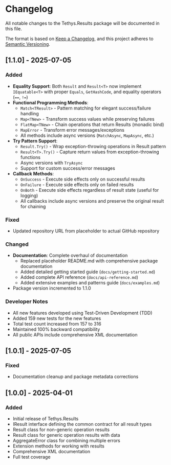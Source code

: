 # Changelog

All notable changes to the Tethys.Results package will be documented in this file.

The format is based on [Keep a Changelog](https://keepachangelog.com/en/1.0.0/),
and this project adheres to [Semantic Versioning](https://semver.org/spec/v2.0.0.html).

## [1.1.0] - 2025-07-05

### Added
- **Equality Support**: Both `Result` and `Result<T>` now implement `IEquatable<T>` with proper `Equals`, `GetHashCode`, and equality operators (`==`, `!=`)
- **Functional Programming Methods**:
  - `Match<TResult>` - Pattern matching for elegant success/failure handling
  - `Map<TNew>` - Transform success values while preserving failures
  - `FlatMap<TNew>` - Chain operations that return Results (monadic bind)
  - `MapError` - Transform error messages/exceptions
  - All methods include async versions (`MatchAsync`, `MapAsync`, etc.)
- **Try Pattern Support**:
  - `Result.Try()` - Wrap exception-throwing operations in Result pattern
  - `Result<T>.Try()` - Capture return values from exception-throwing functions
  - Async versions with `TryAsync`
  - Support for custom success/error messages
- **Callback Methods**:
  - `OnSuccess` - Execute side effects only on successful results
  - `OnFailure` - Execute side effects only on failed results
  - `OnBoth` - Execute side effects regardless of result state (useful for logging)
  - All callbacks include async versions and preserve the original result for chaining

### Fixed
- Updated repository URL from placeholder to actual GitHub repository

### Changed
- **Documentation**: Complete overhaul of documentation
  - Replaced placeholder README.md with comprehensive package documentation
  - Added detailed getting started guide (`docs/getting-started.md`)
  - Added complete API reference (`docs/api-reference.md`)
  - Added extensive examples and patterns guide (`docs/examples.md`)
- Package version incremented to 1.1.0

### Developer Notes
- All new features developed using Test-Driven Development (TDD)
- Added 159 new tests for the new features
- Total test count increased from 157 to 316
- Maintained 100% backward compatibility
- All public APIs include comprehensive XML documentation

## [1.0.1] - 2025-07-05

### Fixed
- Documentation cleanup and package metadata corrections

## [1.0.0] - 2025-04-01

### Added
- Initial release of Tethys.Results
- IResult interface defining the common contract for all result types
- Result class for non-generic operation results
- Result<T> class for generic operation results with data
- AggregateError class for combining multiple errors
- Extension methods for working with results
- Comprehensive XML documentation
- Full test coverage
